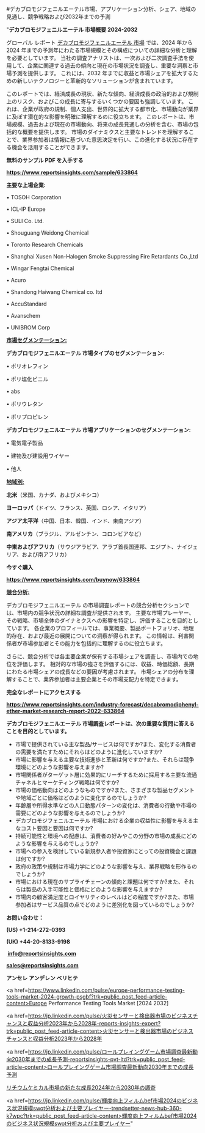 #デカブロモジフェニルエーテル市場、アプリケーション分析、シェア、地域の見通し、競争戦略および2032年までの予測

"<strong>デカブロモジフェニルエーテル 市場概要 2024-2032</strong>

グローバル レポート <a href=https://www.reportsinsights.com/sample/633864>デカブロモジフェニルエーテル 市場</a> では、2024 年から 2024 年までの予測年にわたる市場規模とその構成についての詳細な分析と理解を必要としています。 当社の調査アナリストは、一次および二次調査手法を使用して、企業に関連する過去の傾向と現在の市場状況を調査し、重要な洞察と市場予測を提供します。 これには、2032 年までに収益と市場シェアを拡大​​するための新しいテクノロジーと革新的なソリューションが含まれています。

このレポートでは、経済成長の現状、新たな傾向、経済成長の政治的および規制上のリスク、およびこの成長に寄与するいくつかの要因も強調しています。 これは、企業が政府の規制、個人支出、世界的に拡大する都市化、市場動向が業界に及ぼす潜在的な影響を明確に理解するのに役立ちます。 このレポートは、市場規模、過去および現在の市場動向、将来の成長見通しの分析を含む、市場の包括的な概要を提供します。 市場のダイナミクスと主要なトレンドを理解することで、業界参加者は情報に基づいた意思決定を行い、この進化する状況に存在する機会を活用することができます。

<strong><b>無料のサンプル PDF を入手する</b></strong>

<a href=https://www.reportsinsights.com/sample/633864><strong><u>https://www.reportsinsights.com/sample/633864</u></strong></a>

<strong>主要な上場企業:</strong>

• TOSOH Corporation

• ICL-IP Europe

• SULI Co. Ltd.

• Shouguang Weidong Chemical

• Toronto Research Chemicals

• Shanghai Xusen Non-Halogen Smoke Suppressing Fire Retardants Co.,Ltd

• Wingar Fengtai Chemical

• Acuro

• Shandong Haiwang Chemical co. ltd

• AccuStandard

• Avanschem

• UNIBROM Corp

<strong><u>市場セグメンテーション</u></strong><strong><u>:</u></strong>

<strong>デカブロモジフェニルエーテル 市場タイプのセグメンテーション:</strong>

• ポリオレフィン

• ポリ塩化ビニル

• abs

• ポリウレタン

• ポリプロピレン

<strong>デカブロモジフェニルエーテル 市場アプリケーションのセグメンテーション:</strong>

• 電気電子製品

• 建物及び建設用ワイヤー

• 他人

<strong><u>地域別</u></strong><strong><u>:</u></strong>

<strong>北米</strong>（米国、カナダ、およびメキシコ）

<strong>ヨーロッパ</strong>（ドイツ、フランス、英国、ロシア、イタリア）

<strong>アジア太平洋</strong>（中国、日本、韓国、インド、東南アジア）

<strong>南アメリカ</strong>（ブラジル、アルゼンチン、コロンビアなど）

<strong>中東およびアフリカ</strong>（サウジアラビア、アラブ首長国連邦、エジプト、ナイジェリア、および南アフリカ）

<strong>今すぐ購入</strong>

<a href=https://www.reportsinsights.com/buynow/633864><strong><u>https://www.reportsinsights.com/buynow/633864</u></strong></a>

<strong><u>競合分析:</u></strong>

デカブロモジフェニルエーテル の市場調査レポートの競合分析セクションでは、市場内の競争状況の詳細な調査が提供されます。 主要な市場プレーヤー、その戦略、市場全体のダイナミクスへの影響を特定し、評価することを目的としています。 各企業のプロフィールでは、事業概要、製品ポートフォリオ、地理的存在、および最近の展開についての洞察が得られます。 この情報は、利害関係者が市場参加者とその能力を包括的に理解するのに役立ちます。

さらに、競合分析では各主要企業が保有する市場シェアを調査し、市場内での地位を評価します。 相対的な市場の強さを評価するには、収益、時価総額、長期にわたる市場シェアの成長などの要因が考慮されます。 市場シェアの分布を理解することで、業界参加者は主要企業とその市場支配力を特定できます。

<strong>完全なレポートにアクセスする</strong>

<a href=https://www.reportsinsights.com/industry-forecast/decabromodiphenyl-ether-market-research-report-2022-633864><strong><u><b>https://www.reportsinsights.com/industry-forecast/decabromodiphenyl-ether-market-research-report-2022-633864</b></u></strong></a>

<strong><b>デカブロモジフェニルエーテル 市場調査レポートは、次の重要な質問に答えることを目的としています。</b></strong>
<ul>
  <li>市場で提供されている主な製品/サービスは何ですか?また、変化する消費者の需要を満たすためにそれらはどのように進化していますか?</li>
  <li>市場に影響を与える主要な技術進歩と革新は何ですか?また、それらは競争環境にどのような影響を与えますか?</li>
  <li>市場関係者がターゲット層に効果的にリーチするために採用する主要な流通チャネルとマーケティング戦略は何ですか?</li>
  <li>市場の価格動向はどのようなものですか?また、さまざまな製品セグメントや地域ごとに価格はどのように変化するのでしょうか?</li>
  <li>年齢層や所得水準などの人口動態パターンの変化は、消費者の行動や市場の需要にどのような影響を与えるのでしょうか?</li>
  <li>デカブロモジフェニルエーテル 市場における企業の収益性に影響を与える主なコスト要因と要因は何ですか?</li>
  <li>持続可能性と環境への配慮は、消費者の好みやこの分野の市場の成長にどのような影響を与えるのでしょうか?</li>
  <li>市場への参入を検討している新規参入者や投資家にとっての投資機会と課題は何ですか?</li>
  <li>政府の政策や規制は市場力学にどのような影響を与え、業界戦略を形作るのでしょうか?</li>
  <li>市場における現在のサプライチェーンの傾向と課題は何ですか?また、それらは製品の入手可能性と価格にどのような影響を与えますか?</li>
  <li>市場内の顧客満足度とロイヤリティのレベルはどの程度ですか?また、市場参加者はサービス品質の点でどのように差別化を図っているのでしょうか?</li>
</ul>
<strong>お問い合わせ：</strong>

<strong>(US) +1-214-272-0393</strong>

<strong>(UK) +44-20-8133-9198</strong>

<strong> </strong><a href=info@reportsinsights.com><strong><u>info@reportsinsights.com</u></strong></a>

<a href=sales@reportsinsights.com><strong><u>sales@reportsinsights.com</u></strong></a>

<strong>アンセレ アンデレン ベリヒテ</strong>

<a href=https://www.linkedin.com/pulse/europe-performance-testing-tools-market-2024-growth-psgbf?trk=public_post_feed-article-content>Europe Performance Testing Tools Market [2024 2032]</a>

<a href=https://jp.linkedin.com/pulse/火災センサーと検出器市場のビジネスチャンスと収益分析2023年から2028年-reports-insights-expert?trk=public_post_feed-article-content>火災センサーと検出器市場のビジネスチャンスと収益分析2023年から2028年</a>

<a href=https://jp.linkedin.com/pulse/ロールプレイングゲーム市場調査最新動向2030年までの成長予測-reportsinsights-pvt-ltd?trk=public_post_feed-article-content>ロールプレイングゲーム市場調査最新動向2030年までの成長予測</a>

<a href=https://www.linkedin.com/pulse/リチウムケミカル市場の新たな成長2024年から2030年の調査-infopulse-daily-360-fw1pf/>リチウムケミカル市場の新たな成長2024年から2030年の調査</a>

<a href=https://jp.linkedin.com/pulse/輝度向上フィルムbef市場2024のビジネス状況規模swot分析および主要プレイヤー-trendsetter-news-hub-360-k7wpc?trk=public_post_feed-article-content>輝度向上フィルムbef市場2024のビジネス状況規模swot分析および主要プレイヤー</a>"
